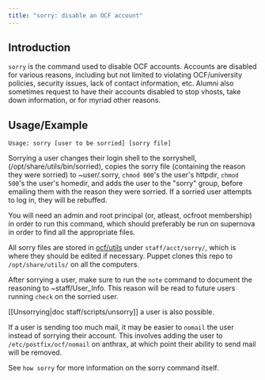 ```yaml
---
title: "sorry: disable an OCF account"
---
```


## Introduction

`sorry` is the command used to disable OCF accounts. Accounts are disabled
for various reasons, including but not limited to violating OCF/university
policies, security issues, lack of contact information, etc. Alumni also
sometimes request to have their accounts disabled to stop vhosts, take down
information, or for myriad other reasons.

## Usage/Example

    Usage: sorry [user to be sorried] [sorry file]

Sorrying a user changes their login shell to the sorryshell,
(/opt/share/utils/bin/sorried), copies the sorry file (containing the reason
they were sorried) to ~user/.sorry, `chmod 000`'s the user's httpdir, `chmod
500`'s the user's homedir, and adds the user to the "sorry" group, before
emailing them with the reason they were sorried. If a sorried user attempts to
log in, they will be rebuffed.

You will need an admin and root principal (or, atleast, ocfroot membership) in
order to run this command, which should preferably be run on supernova in order
to find all the appropriate files.

All sorry files are stored in [ocf/utils](//github.com/ocf/utils) under
`staff/acct/sorry/`, which is where they should be edited if necessary. Puppet
clones this repo to `/opt/share/utils/` on all the computers.

After sorrying a user, make sure to run the `note` command to document the
reasoning to ~staff/User_Info. This reason will be read to future users running
`check` on the sorried user.

[[Unsorrying|doc staff/scripts/unsorry]] a user is also possible.

If a user is sending too much mail, it may be easier to `nomail` the user
instead of sorrying their account. This involves adding the user to
`/etc/postfix/ocf/nomail` on anthrax, at which point their ability to send
mail will be removed.

See `how sorry` for more information on the sorry command itself.
